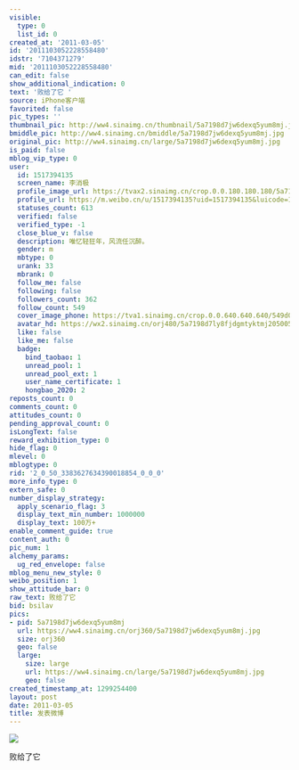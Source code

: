 ```yaml
---
visible:
  type: 0
  list_id: 0
created_at: '2011-03-05'
id: '2011103052228558480'
idstr: '7104371279'
mid: '2011103052228558480'
can_edit: false
show_additional_indication: 0
text: '败给了它 '
source: iPhone客户端
favorited: false
pic_types: ''
thumbnail_pic: http://ww4.sinaimg.cn/thumbnail/5a7198d7jw6dexq5yum8mj.jpg
bmiddle_pic: http://ww4.sinaimg.cn/bmiddle/5a7198d7jw6dexq5yum8mj.jpg
original_pic: http://ww4.sinaimg.cn/large/5a7198d7jw6dexq5yum8mj.jpg
is_paid: false
mblog_vip_type: 0
user:
  id: 1517394135
  screen_name: 李消极
  profile_image_url: https://tvax2.sinaimg.cn/crop.0.0.180.180.180/5a7198d7ly8fjdgmtyktmj20500500so.jpg?KID=imgbed,tva&Expires=1606400216&ssig=6gdimgG02x
  profile_url: https://m.weibo.cn/u/1517394135?uid=1517394135&luicode=10000011&lfid=2304131517394135_-_WEIBO_SECOND_PROFILE_WEIBO
  statuses_count: 613
  verified: false
  verified_type: -1
  close_blue_v: false
  description: 唯忆轻狂年，风流任沉醉。
  gender: m
  mbtype: 0
  urank: 33
  mbrank: 0
  follow_me: false
  following: false
  followers_count: 362
  follow_count: 549
  cover_image_phone: https://tva1.sinaimg.cn/crop.0.0.640.640.640/549d0121tw1egm1kjly3jj20hs0hsq4f.jpg
  avatar_hd: https://wx2.sinaimg.cn/orj480/5a7198d7ly8fjdgmtyktmj20500500so.jpg
  like: false
  like_me: false
  badge:
    bind_taobao: 1
    unread_pool: 1
    unread_pool_ext: 1
    user_name_certificate: 1
    hongbao_2020: 2
reposts_count: 0
comments_count: 0
attitudes_count: 0
pending_approval_count: 0
isLongText: false
reward_exhibition_type: 0
hide_flag: 0
mlevel: 0
mblogtype: 0
rid: '2_0_50_3383627634390018854_0_0_0'
more_info_type: 0
extern_safe: 0
number_display_strategy:
  apply_scenario_flag: 3
  display_text_min_number: 1000000
  display_text: 100万+
enable_comment_guide: true
content_auth: 0
pic_num: 1
alchemy_params:
  ug_red_envelope: false
mblog_menu_new_style: 0
weibo_position: 1
show_attitude_bar: 0
raw_text: 败给了它 ​​​
bid: bsilav
pics:
- pid: 5a7198d7jw6dexq5yum8mj
  url: https://ww4.sinaimg.cn/orj360/5a7198d7jw6dexq5yum8mj.jpg
  size: orj360
  geo: false
  large:
    size: large
    url: https://ww4.sinaimg.cn/large/5a7198d7jw6dexq5yum8mj.jpg
    geo: false
created_timestamp_at: 1299254400
layout: post
date: 2011-03-05
title: 发表微博
---
```


![](http://ww4.sinaimg.cn/large/5a7198d7jw6dexq5yum8mj.jpg)

败给了它 

